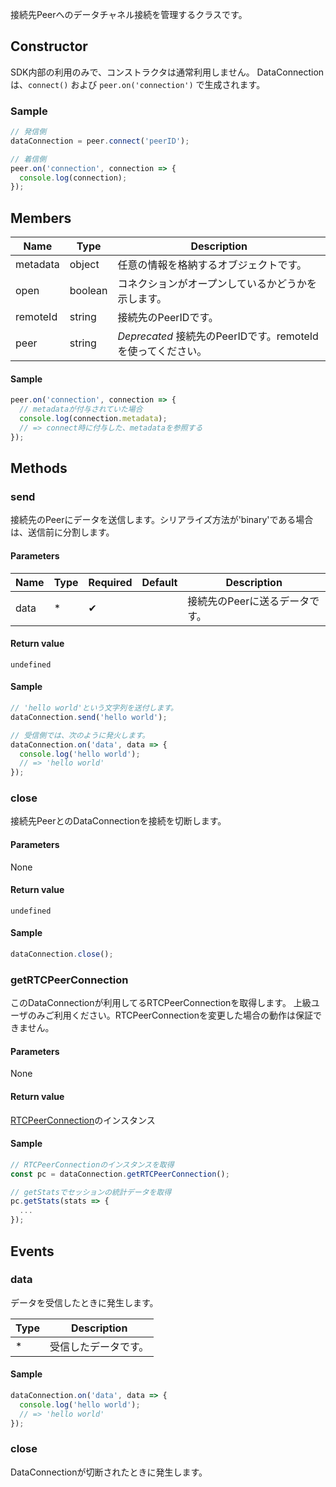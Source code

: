 接続先Peerへのデータチャネル接続を管理するクラスです。

## Constructor

SDK内部の利用のみで、コンストラクタは通常利用しません。 
DataConnectionは、`connect()` および `peer.on('connection')` で生成されます。

### Sample

```js
// 発信側
dataConnection = peer.connect('peerID');

// 着信側
peer.on('connection', connection => {
  console.log(connection);
});
```

## Members

|Name|Type|Description|
|----|----|----|
|metadata|object|任意の情報を格納するオブジェクトです。|
|open|boolean|コネクションがオープンしているかどうかを示します。|
|remoteId|string|接続先のPeerIDです。|
|peer|string|*Deprecated* 接続先のPeerIDです。remoteIdを使ってください。|

#### Sample

```js
peer.on('connection', connection => {
  // metadataが付与されていた場合
  console.log(connection.metadata);
  // => connect時に付与した、metadataを参照する
});
```

## Methods

### send

接続先のPeerにデータを送信します。シリアライズ方法が'binary'である場合は、送信前に分割します。

#### Parameters

| Name | Type | Required | Default | Description |
| --- | --- | --- | --- | --- |
| data | * | ✔ | | 接続先のPeerに送るデータです。|

#### Return value 

`undefined`

#### Sample

```js
// 'hello world'という文字列を送付します。 
dataConnection.send('hello world');

// 受信側では、次のように発火します。
dataConnection.on('data', data => {
  console.log('hello world');
  // => 'hello world'
});
```

### close

接続先PeerとのDataConnectionを接続を切断します。

#### Parameters

None

#### Return value 

`undefined`

#### Sample

```js
dataConnection.close();
```

### getRTCPeerConnection

このDataConnectionが利用してるRTCPeerConnectionを取得します。
上級ユーザのみご利用ください。RTCPeerConnectionを変更した場合の動作は保証できません。

#### Parameters

None

#### Return value 

[RTCPeerConnection](https://developer.mozilla.org/en-US/docs/Web/API/RTCPeerConnection)のインスタンス

#### Sample

```js
// RTCPeerConnectionのインスタンスを取得
const pc = dataConnection.getRTCPeerConnection();

// getStatsでセッションの統計データを取得
pc.getStats(stats => {
  ...
});
```

## Events

### data

データを受信したときに発生します。

| Type | Description |
| --- | --- | 
| * | 受信したデータです。|

#### Sample

```js
dataConnection.on('data', data => {
  console.log('hello world');
  // => 'hello world'
});
```

### close

DataConnectionが切断されたときに発生します。
